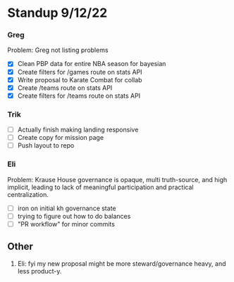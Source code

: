 # Standup 9/12/22

### Greg

Problem: Greg not listing problems

- [x] Clean PBP data for entire NBA season for bayesian
- [x] Create filters for /games route on stats API
- [x] Write proposal to Karate Combat for collab
- [x] Create /teams route on stats API
- [x] Create filters for /teams route on stats API

### Trik

- [ ] Actually finish making landing responsive
- [ ] Create copy for mission page
- [ ] Push layout to repo

### Eli

Problem: Krause House governance is opaque, multi truth-source, and high implicit, leading to lack of meaningful participation and practical centralization.

- [ ] iron on initial kh governance state
- [ ] trying to figure out how to do balances
- [ ] "PR workflow" for minor commits

## Other

1. Eli: fyi my new proposal might be more steward/governance heavy, and less product-y.
